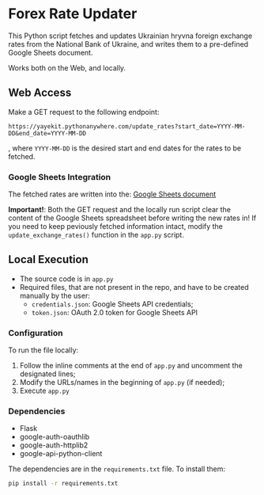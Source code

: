 # Forex Rate Updater

This Python script fetches and updates Ukrainian hryvna foreign exchange rates from the National Bank of Ukraine, and writes them to a pre-defined Google Sheets document.

Works both on the Web, and locally.

## Web Access

Make a GET request to the following endpoint:
```
https://yayekit.pythonanywhere.com/update_rates?start_date=YYYY-MM-DD&end_date=YYYY-MM-DD
```
, where `YYYY-MM-DD` is the desired start and end dates for the rates to be fetched.

### Google Sheets Integration

The fetched rates are written into the:
[Google Sheets document](https://docs.google.com/spreadsheets/d/1AtLXJdjEwevQ-RPCtzv03qeVJ95m7Dh05IUAsPbfOQw/edit?gid=650071953#gid=650071953)

**Important!**: Both the GET request and the locally run script clear the content of the Google Sheets spreadsheet before writing the new rates in! If you need to keep peviously fetched information intact, modify the `update_exchange_rates()` function in the `app.py` script.

## Local Execution

- The source code is in `app.py`
- Required files, that are not present in the repo, and have to be created manually by the user:
	- `credentials.json`: Google Sheets API credentials;
	- `token.json`: OAuth 2.0 token for Google Sheets API

### Configuration

To run the file locally:
1. Follow the inline comments at the end of `app.py` and uncomment the designated lines;
2. Modify the URLs/names in the beginning of `app.py` (if needed);
3. Execute `app.py`

### Dependencies

- Flask
- google-auth-oauthlib
- google-auth-httplib2
- google-api-python-client

The dependencies are in the `requirements.txt` file. To install them:

```bash
pip install -r requirements.txt
```